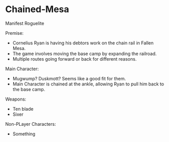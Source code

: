 # Chained-Mesa
Manifest Roguelite


Premise:

- Cornelius Ryan is having his debtors work on the chain rail in Fallen Mesa.
- The game involves moving the base camp by expanding the railroad.
- Multiple routes going forward or back for different reasons.

Main Character:

- Mugwump? Duskmott? Seems like a good fit for them.
- Main Character is chained at the ankle, allowing Ryan to pull him back to the base camp.


Weapons:

- Ten blade
- Sixer


Non-PLayer Characters:

- Something
